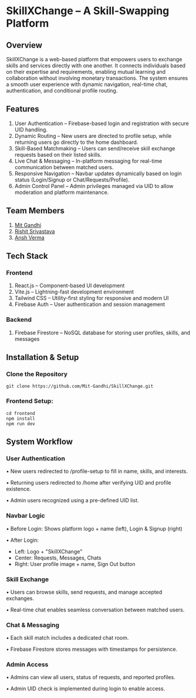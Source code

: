 # SkillXChange – A Skill-Swapping Platform

## Overview

SkillXChange is a web-based platform that empowers users to exchange skills and services directly with one another. It connects individuals based on their expertise and requirements, enabling mutual learning and collaboration without involving monetary transactions. The system ensures a smooth user experience with dynamic navigation, real-time chat, authentication, and conditional profile routing.

## Features

1. User Authentication – Firebase-based login and registration with secure UID handling.
2. Dynamic Routing – New users are directed to profile setup, while returning users go directly to the home dashboard.
3. Skill-Based Matchmaking – Users can send/receive skill exchange requests based on their listed skills.
4. Live Chat & Messaging – In-platform messaging for real-time communication between matched users.
5. Responsive Navigation – Navbar updates dynamically based on login status (Login/Signup or Chat/Requests/Profile).
6. Admin Control Panel – Admin privileges managed via UID to allow moderation and platform maintenance.

## Team Members

1. [Mit Gandhi](https://github.com/Mit-Gandhi) 
2. [Rishit Srivastava](https://github.com/rishitsrivastav) 
3. [Ansh Verma](https://github.com/verma07ansh)

## Tech Stack

### Frontend

1. React.js – Component-based UI development
2. Vite.js – Lightning-fast development environment
3. Tailwind CSS – Utility-first styling for responsive and modern UI
4. Firebase Auth – User authentication and session management

### Backend

1. Firebase Firestore – NoSQL database for storing user profiles, skills, and messages

## Installation & Setup

### Clone the Repository

```
git clone https://github.com/Mit-Gandhi/SkillXChange.git
```

### Frontend Setup:
```
cd frontend  
npm install  
npm run dev  
```

## System Workflow

### User Authentication 

• New users redirected to /profile-setup to fill in name, skills, and interests.

• Returning users redirected to /home after verifying UID and profile existence.

• Admin users recognized using a pre-defined UID list.

### Navbar Logic

• Before Login: Shows platform logo + name (left), Login & Signup (right)

• After Login:

  - Left: Logo + "SkillXChange"
  - Center: Requests, Messages, Chats
  - Right: User profile image + name, Sign Out button

### Skill Exchange

• Users can browse skills, send requests, and manage accepted exchanges.

• Real-time chat enables seamless conversation between matched users.

### Chat & Messaging

• Each skill match includes a dedicated chat room.

• Firebase Firestore stores messages with timestamps for persistence.

### Admin Access
• Admins can view all users, status of requests, and reported profiles.

• Admin UID check is implemented during login to enable access.
